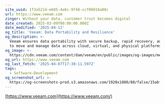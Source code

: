 ```yaml
---
site_uuid: 1f3a5214-e685-4e6c-9f48-ccf06016a08c
url: https://www.veeam.com
zinger: Without your data, customer trust becomes digital
date_created: 2025-03-09T00:00:00.000Z
date_modified: '2025-04-12'
og_title: 'Veeam: Data Portability and Resilience'
og_description: >-
  Veeam ensures data portability with secure backup, rapid recovery, and freedom
  to move and manage data across cloud, virtual, and physical platforms.
og_image: >-
  https://cdn.veeam.com/content/dam/veeam/en/public/images/og-images/meta_banner_veeam.png?ck=1727350264892
og_url: https://www.veeam.com
og_last_fetch: '2025-04-07T17:38:11.597Z'
tags:
  - Software-Development
og_screenshot_url: >-
  https://og-screenshots-prod.s3.amazonaws.com/1920x1080/80/false/15abf5976719edfad686a2b85d14aec02efc7612fcf52224670d2ed9a5f7d22a.jpeg
---
```



















































[https://www.veeam.com](https://www.veeam.com/)